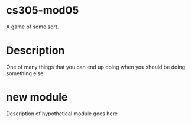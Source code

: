 # cs305-mod05

A game of some sort.

# Description

One of many things that you can end up doing when you should be doing something else.

# new module

Description of hypothetical module goes here
